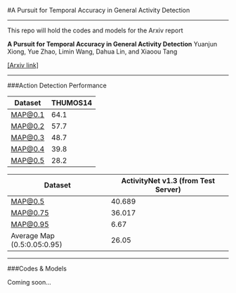 #A Pursuit for Temporal Accuracy in General Activity Detection

*****

This repo will hold the codes and models for the Arxiv report

> 
**A Pursuit for Temporal Accuracy in General Activity Detection**
Yuanjun Xiong, Yue Zhao, Limin Wang, Dahua Lin, and Xiaoou Tang
>

[[Arxiv link]](https://arxiv.org/abs/1703.02716)


***


###Action Detection Performance


| Dataset  | THUMOS14 |
| ---------|----------|
| MAP@0.1  |    64.1  |
| MAP@0.2  |    57.7  |
| MAP@0.3  |    48.7  |
| MAP@0.4  |    39.8  |
| MAP@0.5  |    28.2  |


| Dataset  | ActivityNet v1.3 (from Test Server) |
| ---------|----------|
| MAP@0.5  |    40.689|
| MAP@0.75 |    36.017|
| MAP@0.95 |    6.67  |
| Average Map (0.5:0.05:0.95)  |    26.05  |


***

###Codes & Models
 
Coming soon...
